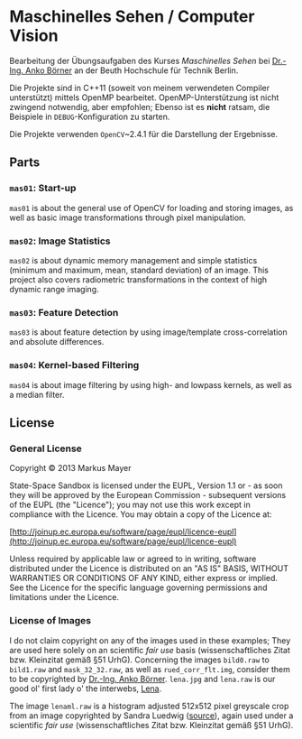# Maschinelles Sehen / Computer Vision

Bearbeitung der Übungsaufgaben des Kurses *Maschinelles Sehen* bei [Dr.-Ing. Anko Börner](http://www.dlr.de/os/desktopdefault.aspx/tabid-3459/5342_read-13663/sortby-lastname/) an der Beuth Hochschule für Technik Berlin.

Die Projekte sind in C++11 (soweit von meinem verwendeten Compiler unterstützt) mittels OpenMP bearbeitet. OpenMP-Unterstützung ist nicht zwingend notwendig, aber empfohlen; Ebenso ist es **nicht** ratsam, die Beispiele in `DEBUG`-Konfiguration zu starten.

Die Projekte verwenden `OpenCV`~2.4.1 für die Darstellung der Ergebnisse.

## Parts

### `mas01`: Start-up

`mas01` is about the general use of OpenCV for loading and storing images, as well as basic image transformations through pixel manipulation.

### `mas02`: Image Statistics

`mas02` is about dynamic memory management and simple statistics (minimum and maximum, mean, standard deviation) of an image. This project also covers radiometric transformations in the context of high dynamic range imaging.

### `mas03`: Feature Detection

`mas03` is about feature detection by using image/template cross-correlation and absolute differences.

### `mas04`: Kernel-based Filtering 

`mas04` is about image filtering by using high- and lowpass kernels, as well as a median filter.

## License

### General License

Copyright &copy; 2013 Markus Mayer

State-Space Sandbox is licensed under the EUPL, Version 1.1 or - as soon they will be approved by the European Commission -
subsequent versions of the EUPL (the "Licence"); you may not use this work except in compliance with the Licence.
You may obtain a copy of the Licence at:

[http://joinup.ec.europa.eu/software/page/eupl/licence-eupl](http://joinup.ec.europa.eu/software/page/eupl/licence-eupl)

Unless required by applicable law or agreed to in writing, software distributed under the Licence is
distributed on an "AS IS" BASIS, WITHOUT WARRANTIES OR CONDITIONS OF ANY KIND, either express or implied.
See the Licence for the specific language governing permissions and limitations under the Licence.

### License of Images

I do not claim copyright on any of the images used in these examples; They are used here solely on an scientific *fair use* basis (wissenschaftliches Zitat bzw. Kleinzitat gemäß §51 UrhG). Concerning the images `bild0.raw` to `bild1.raw` and `mask_32_32.raw`, as well as `rued_corr_flt.img`, consider them to be copyrighted by [Dr.-Ing. Anko Börner](http://www.dlr.de/os/desktopdefault.aspx/tabid-3459/5342_read-13663/sortby-lastname/). `lena.jpg` and `lena.raw` is our good ol' first lady o' the interwebs, [Lena](http://www.lenna.org).

The image `lenaml.raw` is a histogram adjusted 512x512 pixel greyscale crop from an image copyrighted by Sandra Luedwig ([source](http://www.tagesspiegel.de/weltspiegel/werbinich/lena-meyer-landruth-im-interview-ich-bin-kein-partymensch/8010812.html)), again used under a scientific *fair use* (wissenschaftliches Zitat bzw. Kleinzitat gemäß §51 UrhG).